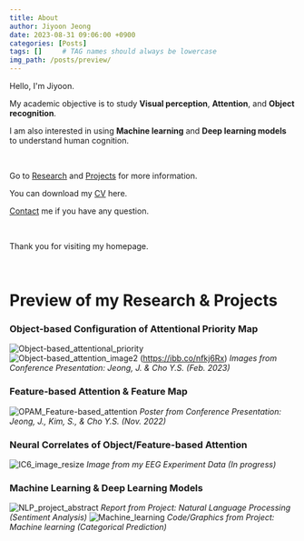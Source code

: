 ```yaml
---
title: About
author: Jiyoon Jeong
date: 2023-08-31 09:06:00 +0900
categories: [Posts]
tags: []     # TAG names should always be lowercase
img_path: /posts/preview/
---
```


Hello, I'm Jiyoon. 

My academic objective is to study **Visual perception**, **Attention**, and **Object recognition**. 

I am also interested in using **Machine learning** and **Deep learning models** to understand human cognition.

<br/>

Go to [Research](https://jiyoonjeong-archive.github.io/posts/Research) and [Projects](https://jiyoonjeong-archive.github.io/posts/Projects) for more information.

You can download my [CV](https://jiyoonjeong-archive.github.io/posts/CV) here.

[Contact](https://jiyoonjeong-archive.github.io/posts/Contact) me if you have any question. 

<br/>

Thank you for visiting my homepage.

<br/>

# Preview of my Research & Projects

### Object-based Configuration of Attentional Priority Map
![Object-based_attentional_priority](Object-based_attentional_priority.png) <br/>
![Object-based_attention_image2](Object-based_attention_image2.png) (https://ibb.co/nfkj6Rx)
_Images from Conference Presentation: Jeong, J. & Cho Y.S. (Feb. 2023)_

### Feature-based Attention & Feature Map
![OPAM_Feature-based_attention](OPAM_Feature-based_attention.png)
_Poster from Conference Presentation: Jeong, J., Kim, S., & Cho Y.S. (Nov. 2022)_

### Neural Correlates of Object/Feature-based Attention
![IC6_image_resize](IC6_image_resize.png) 
_Image from my EEG Experiment Data (In progress)_

### Machine Learning & Deep Learning Models
![NLP_project_abstract](NLP_project_abstract.png)
_Report from Project: Natural Language Processing (Sentiment Analysis)_
![Machine_learning](Machine_learning.png)
_Code/Graphics from Project: Machine learning (Categorical Prediction)_